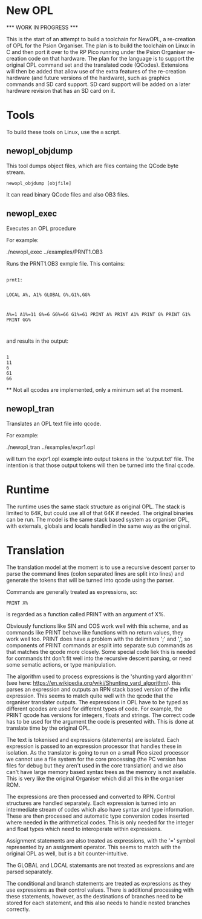 # New OPL

*** WORK IN PROGRESS ***

This is the start of an attempt to build a toolchain for NewOPL, a re-creation of OPL for the Psion Organiser. The plan is to build the toolchain on Linux in C and then port it over to the RP Pico running under the Psion Organiser re-creation code on that hardware. 
The plan for the language is to support the original OPL command set and the translated code (QCodes). Extensions will then be added that allow use of the extra features of the re-creation hardware (and future versions of the hardware), such as graphics commands and SD card support. SD card support will be added on a later hardware revision that has an SD card on it.

Tools
=====
To build these tools on Linux, use the <code>m</code> script.

newopl_objdump
--------------

This tool dumps object files, which are files containg the QCode byte stream. 

<code>newopl_objdump [objfile] </code>

It can read binary QCode files and also OB3 files.

newopl_exec
-----------

Executes an OPL procedure

For example:

./newopl_exec ../examples/PRNT1.OB3

Runs the PRNT1.OB3 exmple file. This contains:

<code>
prnt1:

LOCAL A%, A1%
GLOBAL G%,G1%,GG%

A%=1
A1%=11
G%=6
GG%=66
G1%=61
PRINT A%
PRINT A1%
PRINT G%
PRINT G1%
PRINT GG%

</code>

and results in the output:

<code>
1
11
6
61
66
</code>

** Not all qcodes are implemented, only a minimum set at the moment.


newopl_tran
-----------

Translates an OPL text file into qcode. 

For example:

./newopl_tran ../examples/expr1.opl

will turn the expr1.opl example into output tokens in the 'output.txt' file. The intention is that those output tokens will then be turned into the final qcode.



Runtime
=======

The runtime uses the same stack structure as original OPL. The stack is limited to 64K, but could use all of that 64K if needed.
The original binaries can be run.
The model is the same stack based system as organiser OPL, with externals, globals and locals handled in the same way as the original.

Translation
===========

The translation model at the moment is to use a recursive descent parser to parse the command lines (colon separated lines are split into lines) and generate the tokens that will be turned into qcode using the parser.

Commands are generally treated as expressions, so:

<code>PRINT X%</code>

is regarded as a function called PRINT with an argument of X%.

Obviously functions like SIN and COS work well with this scheme, and as commands like PRINT behave like functions with no return values, they work well too. PRINT does have a problem with the delimiters ';' and ',', so components of PRINT commands ar esplit into separate sub commands as that matches the qcode more closely. Some special code liek this is needed for commands tht don't fit well into the recursive descent parsing, or need some sematic actions, or type manipulation.


The algorithm used to process expressions is the 'shunting yard algorithm' (see here: https://en.wikipedia.org/wiki/Shunting_yard_algorithm). this parses an expression and outputs an RPN stack based version of the infix expression. This seems to match quite well with the qcode that the organiser translater outputs. 
The expressions in OPL have to be typed as different qcodes are used for different types of code. For example, the PRINT qcode has versions for integers, floats and strings. The correct code has to be used for the argument the code is presented with. This is done at translate time by the original OPL.

The text is tokenised and expressions (statements) are isolated. Each expression is passed to an expression processor that handles these in isolation.
As the translator is going to run on a small Pico sized processor we cannot use a file system for the core processing (the PC version has files for debug but they aren't used in the core translation) and we also can't have large memory based syntax trees as the memory is not available. This is very like the original Organiser which did all this in the organiser ROM.

The expressions are then processed and converted to RPN. Control structures are handled separately. Each expression is turned into an intermediate stream of codes which also have syntax and type information. These are then processed and automatic type conversion codes inserted where needed in the arithmetical codes. This is only needed for the integer and float types which need to interoperate within expressions.


Assignment statements are also treated as expressions, with the '=' symbol represented by an assignment operator. This seems to match with the original OPL as well, but is a bit counter-intuitive.

The GLOBAL and LOCAL statemants are not treated as expressions and are parsed separately.

The conditional and branch statements are treated as expressions as they use expressions as their control values. There is additional processing with these statements, however, as the destinations of branches need to be stored for each statement, and this also needs to handle nested branches correctly.
